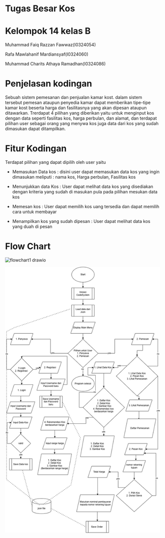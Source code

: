 # Tugas Besar Kos #

# Kelompok 14 kelas B

Muhammad Faiq Razzan Fawwaz(I0324054)

Rafa Mawlahanif Mardiansyaf(I0324060)

Muhammad Charits Athaya Ramadhan(I0324086)

# Penjelasan kodingan

Sebuah sistem pemesanan dan penjualan kamar kost. dalam sistem tersebut pemesan ataupun penyedia kamar dapat memberikan tipe-tipe kamar kost beserta harga dan fasilitasnya yang akan dipesan ataupun ditawarkan. Trerdapat 4 pilihan yang diberikan yaitu untuk menginput kos dengan data seperti fasilitas kos, harga perbulan, dan alamat, dan terdapat pilihan user sebagai orang yang menywa kos juga data dari kos yang sudah dimasukan dapat ditampilkan.

# Fitur Kodingan

Terdapat pilihan yang dapat dipilih oleh user yaitu

- Memasukan Data kos : disini user dapat memasukan data kos yang ingin dimasukan meliputi : nama kos, Harga perbulan, Fasilitas kos

- Menunjukkan data Kos : User dapat melihat data kos yang disediakan dengan kriteria yang sudah di masukan pula pada pilihan mesukan data kos

- Memesan kos : User dapat memilih kos uang tersedia dan dapat memilih cara untuk membayar

- Menampilkan kos yang sudah dipesan : User dapat melihat data kos yang duah di pesan

# Flow Chart
![flowchart1 drawio](https://github.com/user-attachments/assets/32c506fc-9dd4-4f1c-a637-649d14f77f16)

![flowchart2 drawio](https://github.com/MuhammadFaiqRazzan/Tugas-Besar-Kos/blob/main/Flowchart%20tubes%20kos.jpg)




